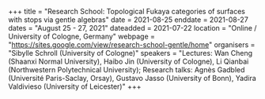 +++
title = "Research School: Topological Fukaya categories of surfaces with stops via gentle algebras"
date = 2021-08-25
enddate = 2021-08-27
dates = "August 25 - 27, 2021"
dateadded = 2021-07-22
location = "Online / University of Cologne, Germany"
webpage = "https://sites.google.com/view/research-school-gentle/home"
organisers = "Sibylle Schroll (University of Cologne)"
speakers = "Lectures: Wan Cheng (Shaanxi Normal University), Haibo Jin (University of Cologne), Li Qianbai (Northwestern Polytechnical University); Research talks: Agnès Gadbled (Université Paris-Saclay, Orsay), Gustavo Jasso (University of Bonn), Yadira Valdivieso (University of Leicester)"
+++
